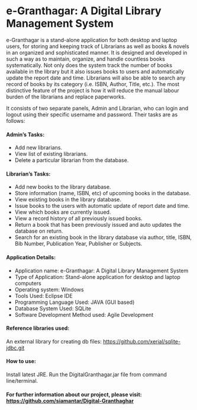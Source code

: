 # e-Granthagar: A Digital Library Management System  

e-Granthagar is a stand-alone application for both desktop and laptop users, for storing and keeping track of Librarians as well as books & novels in an organized and sophisticated manner. It is designed and developed in such a way as to maintain, organize, and handle countless books systematically. Not only does the system track the number of books available in the library but it  also issues books to users and automatically update the report date and time. Librarians will also be able to search any record of books by its category (i.e. ISBN, Author, Title, etc.). The most distinctive feature of the project is how it will reduce the manual labour burden of the librarians and replace paperworks. 

It consists of two separate panels, Admin and Librarian, who can login and logout using their specific username and password. Their tasks are as follows:

#### Admin’s Tasks:  
* Add new librarians.  
* View list of existing librarians.  
* Delete a particular librarian from the database.  

#### Librarian’s Tasks:  
* Add new books to the library database.  
* Store information (name, ISBN, etc) of upcoming books in the database.  
* View existing books in the library database.  
* Issue books to the users with automatic update of report date and time.  
* View which books are currently issued.  
* View a record history of all previously issued books.  
* Return a book that has been previously issued and auto updates the database on return.  
* Search for an existing book in the library database via author, title, ISBN, Bib Number, Publication Year, Publisher or Subjects.  

#### Application Details:
*  Application name: e-Granthagar: A Digital Library Management System  
*  Type of Application: Stand-alone application for desktop and laptop computers  
*  Operating system: Windows  
*  Tools Used: Eclipse IDE  
*  Programming Language Used: JAVA (GUI based)  
*  Database System Used: SQLite  
* Software Development Method used: Agile Development  

#### Reference libraries used: 
An external library for creating db files: https://github.com/xerial/sqlite-jdbc.git  

#### How to use: 
Install latest JRE.
Run the DigitalGranthagar.jar file from command line/terminal.  
  
#### For further information about our project, please visit:  https://github.com/siamantar/Digital-Granthaghar 

